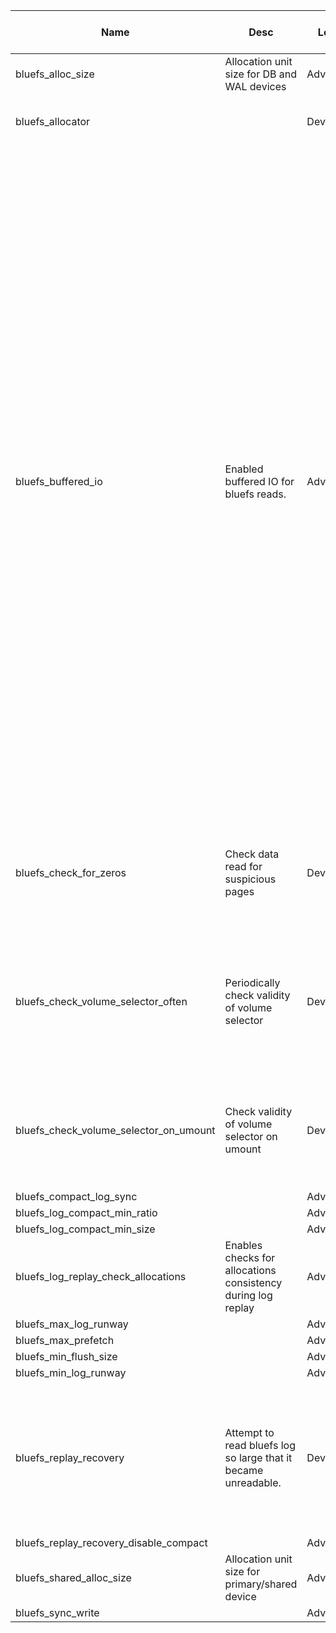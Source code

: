 | Name | Desc | Level | Type | non-Daemon Default | Daemon Default | Min | Max | Valid Values | verbatim | See also | Flags | Services | Validator | Long Desc | Tags |
| --- | --- | --- | --- | --- | --- | --- | --- | --- | --- | --- | --- | --- | --- | --- | --- |
| <span id="SP_bluefs_alloc_size">bluefs_alloc_size</span> |  Allocation unit size for DB and WAL devices | Advanced | Size | 1_M |  |  |  |  |  |  |  |  |  |  |  |
| <span id="SP_bluefs_allocator">bluefs_allocator</span> |   | Dev | Str | hybrid |  |  |  | ["bitmap", "stupid", "avl", "hybrid"] |  |  |  |  |  |  |  |
| <span id="SP_bluefs_buffered_io">bluefs_buffered_io</span> |  Enabled buffered IO for bluefs reads. | Advanced | Bool | True |  |  |  |  |  |  |  |  |  | When this option is enabled, bluefs will in some cases perform buffered reads.  This allows the kernel page cache to act as a secondary cache for things like RocksDB block reads.  For example, if the rocksdb block cache isn't large enough to hold all blocks during OMAP iteration, it may be possible to read them from page cache instead of from the disk.  This can dramatically improve performance when the osd_memory_target is too small to hold all entries in block cache but it does come with downsides.  It has been reported to occasionally cause excessive kernel swapping (and associated stalls) under certain workloads. Currently the best and most consistent performing combination appears to be enabling bluefs_buffered_io and disabling system level swap.  It is possible that this recommendation may change in the future however. |  |
| <span id="SP_bluefs_check_for_zeros">bluefs_check_for_zeros</span> |  Check data read for suspicious pages | Dev | Bool | False |  |  |  |  |  | [[bluestore_retry_disk_reads](/config/global/bluestore.md#SP_bluestore_retry_disk_reads)] | RUNTIME |  |  | Looks into data read to check if there is a 4K block entirely filled with zeros. If this happens, we re-read data. If there is difference, we print error to log. |  |
| <span id="SP_bluefs_check_volume_selector_often">bluefs_check_volume_selector_often</span> |  Periodically check validity of volume selector | Dev | Bool | False |  |  |  |  |  | [[bluefs_check_volume_selector_on_umount](/config/global/bluefs.md#SP_bluefs_check_volume_selector_on_umount)] | STARTUP |  |  | Periodically checks if current volume selector does not diverge from the valid state. Reference is constructed from bluefs inode table. Asserts on inconsistency. This is debug feature. |  |
| <span id="SP_bluefs_check_volume_selector_on_umount">bluefs_check_volume_selector_on_umount</span> |  Check validity of volume selector on umount | Dev | Bool | False |  |  |  |  |  |  | RUNTIME |  |  | Checks if volume selector did not diverge from the state it should be in. Reference is constructed from bluefs inode table. Asserts on inconsistency. |  |
| <span id="SP_bluefs_compact_log_sync">bluefs_compact_log_sync</span> |   | Advanced | Bool | False |  |  |  |  |  |  |  |  |  |  |  |
| <span id="SP_bluefs_log_compact_min_ratio">bluefs_log_compact_min_ratio</span> |   | Advanced | Float | 5 |  |  |  |  |  |  |  |  |  |  |  |
| <span id="SP_bluefs_log_compact_min_size">bluefs_log_compact_min_size</span> |   | Advanced | Size | 16_M |  |  |  |  |  |  |  |  |  |  |  |
| <span id="SP_bluefs_log_replay_check_allocations">bluefs_log_replay_check_allocations</span> |  Enables checks for allocations consistency during log replay | Advanced | Bool | True |  |  |  |  |  |  |  |  |  |  |  |
| <span id="SP_bluefs_max_log_runway">bluefs_max_log_runway</span> |   | Advanced | Size | 4_M |  |  |  |  |  |  |  |  |  |  |  |
| <span id="SP_bluefs_max_prefetch">bluefs_max_prefetch</span> |   | Advanced | Size | 1_M |  |  |  |  |  |  |  |  |  |  |  |
| <span id="SP_bluefs_min_flush_size">bluefs_min_flush_size</span> |   | Advanced | Size | 512_K |  |  |  |  |  |  |  |  |  |  |  |
| <span id="SP_bluefs_min_log_runway">bluefs_min_log_runway</span> |   | Advanced | Size | 1_M |  |  |  |  |  |  |  |  |  |  |  |
| <span id="SP_bluefs_replay_recovery">bluefs_replay_recovery</span> |  Attempt to read bluefs log so large that it became unreadable. | Dev | Bool | False |  |  |  |  |  |  |  |  |  | If BlueFS log grows to extreme sizes (200GB+) it is likely that it becames unreadable. This options enables heuristics that scans devices for missing data. DO NOT ENABLE BY DEFAULT |  |
| <span id="SP_bluefs_replay_recovery_disable_compact">bluefs_replay_recovery_disable_compact</span> |   | Advanced | Bool | False |  |  |  |  |  |  |  |  |  |  |  |
| <span id="SP_bluefs_shared_alloc_size">bluefs_shared_alloc_size</span> |  Allocation unit size for primary/shared device | Advanced | Size | 64_K |  |  |  |  |  |  |  |  |  |  |  |
| <span id="SP_bluefs_sync_write">bluefs_sync_write</span> |   | Advanced | Bool | False |  |  |  |  |  |  |  |  |  |  |  |
